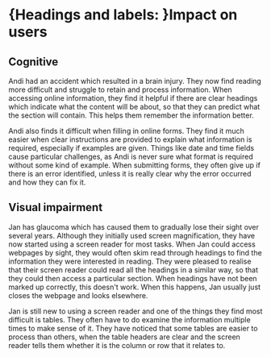 # {Headings and labels: }Impact on users

## Cognitive

Andi had an accident which resulted in a brain injury. They now find reading more difficult and struggle to retain and process information. When accessing online information, they find it helpful if there are clear headings which indicate what the content will be about, so that they can predict what the section will contain. This helps them remember the information better.

Andi also finds it difficult when filling in online forms. They find it much easier when clear instructions are provided to explain what information is required, especially if examples are given. Things like date and time fields cause particular challenges, as Andi is never sure what format is required without some kind of example. When submitting forms, they often give up if there is an error identified, unless it is really clear why the error occurred and how they can fix it.

## Visual impairment

Jan has glaucoma which has caused them to gradually lose their sight over several years. Although they initially used screen magnification, they have now started using a screen reader for most tasks. When Jan could access webpages by sight, they would often skim read through headings to find the information they were interested in reading. They were pleased to realise that their screen reader could read all the headings in a similar way, so that they could then access a particular section. When headings have not been marked up correctly, this doesn't work. When this happens, Jan usually just closes the webpage and looks elsewhere.

Jan is still new to using a screen reader and one of the things they find most difficult is tables. They often have to do examine the information multiple times to make sense of it. They have noticed that some tables are easier to process than others, when the table headers are clear and the screen reader tells them whether it is the column or row that it relates to.
